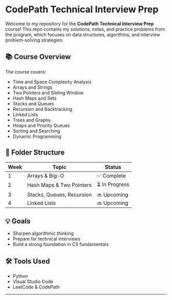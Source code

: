 # CodePath Technical Interview Prep

Welcome to my repository for the **CodePath Technical Interview Prep** course! This repo contains my solutions, notes, and practice problems from the program, which focuses on data structures, algorithms, and interview problem-solving strategies.

## 📚 Course Overview

The course covers:
- Time and Space Complexity Analysis
- Arrays and Strings
- Two Pointers and Sliding Window
- Hash Maps and Sets
- Stacks and Queues
- Recursion and Backtracking
- Linked Lists
- Trees and Graphs
- Heaps and Priority Queues
- Sorting and Searching
- Dynamic Programming

## 📁 Folder Structure
| Week | Topic                  | Status     |
|------|------------------------|------------|
| 1    | Arrays & Big-O         | ✅ Complete |
| 2    | Hash Maps & Two Pointers | ⏳ In Progress |
| 3    | Stacks, Queues, Recursion | 🔜 Upcoming |
| 4    | Linked Lists           | 🔜 Upcoming |

## 💡 Goals

- Sharpen algorithmic thinking
- Prepare for technical interviews
- Build a strong foundation in CS fundamentals

## 🛠️ Tools Used

- Python 
- Visual Studio Code
- LeetCode & CodePath 

---

